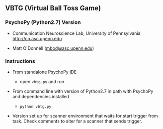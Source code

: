 ## VBTG (Virtual Ball Toss Game)

### PsychoPy (Python2.7) Version

* Communication Neuroscience Lab, University of Pennsylvania http://cn.asc.upenn.edu

* Matt O'Donnell (mbod@asc.upenn.edu)


### Instructions

* From standalone PsychoPy IDE 
	* open `vbtg.py` and run

* From command line with version of Python2.7 in path with PsychoPy and dependencies installed
	* `python vbtg.py`


* Version set up for scanner environment that waits for start trigger from task. Check comments to alter for a scanner that sends trigger.


